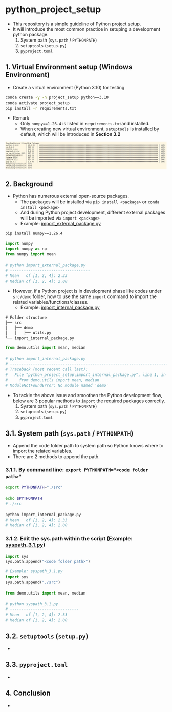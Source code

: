 

# python_project_setup

- This repository is a simple guideline of Python project setup.
- It will introduce the most common practice in setuping a development python package.
  1. System path (`sys.path` / `PYTHONPATH`)
  2. `setuptools` (`setup.py`)
  3. `pyproject.toml`

## 1. Virtual Environment setup (Windows Environment)
- Create a virtual environment (Python 3.10) for testing

```bash
conda create -y -n project_setup python==3.10
conda activate project_setup
pip install -r requirements.txt
```

- Remark
  - Only `numpy==1.26.4` is listed in `requirements.txt`and installed.
  - When creating new virtual environment, `setuptools` is installed by default, which will be introduced in **Section 3.2**

![image](meta/create_virtual_env.jpg)

## 2. Background
- Python has numerous external open-source packages. 
  - The packages will be installed via `pip install <package>` or `conda install <package>`
  - And during Python project development, different external packages will be imported via `import <package>`
  - Example: [import_external_package.py](import_external_package.py)

```bash
pip install numpy==1.26.4
```

```python
import numpy
import numpy as np
from numpy import mean

# python import_external_package.py
# -----------------------------------
# Mean   of [1, 2, 4]: 2.33
# Median of [1, 2, 4]: 2.00
```

- However, if a Python project is in development phase like codes under `src/demo` folder, how to use the same `import` command to import the related variables/functions/classes.
  - Example: [import_internal_package.py](import_internal_package.py)

```
# Folder structure
├── src
│   ├── demo
│   │   ├── utils.py
└── import_internal_package.py
```

```python
from demo.utils import mean, median

# python import_internal_package.py
# ---------------------------------------------------------------------------------
# Traceback (most recent call last):
#   File "python_project_setup\import_internal_package.py", line 1, in <module>    
#     from demo.utils import mean, median
# ModuleNotFoundError: No module named 'demo'
```

- To tackle the above issue and smoothen the Python development flow, below are 3 popular methods to `import` the required packages correctly.
  1. System path (`sys.path` / `PYTHONPATH`)
  2. `setuptools` (`setup.py`)
  3. `pyproject.toml`

## 3.1. System path (`sys.path` / `PYTHONPATH`)
- Append the code folder path to system path so Python knows where to import the related variables.
- There are 2 methods to append the path.

### 3.1.1. By command line: `export PYTHONPATH="<code folder path>"`

```bash
export PYTHONPATH="./src"

echo $PYTHONPATH
# ./src

python import_internal_package.py
# Mean   of [1, 2, 4]: 2.33
# Median of [1, 2, 4]: 2.00
```

### 3.1.2. Edit the sys.path within the script (Example: [syspath_3.1.py](syspath_3.1.py))

```python
import sys
sys.path.append("<code folder path>")
```

```python
# Example: syspath_3.1.py
import sys
sys.path.append("./src")

from demo.utils import mean, median

# python syspath_3.1.py
# ------------------------------
# Mean   of [1, 2, 4]: 2.33
# Median of [1, 2, 4]: 2.00
```

## 3.2. `setuptools` (`setup.py`)
- 

## 3.3. `pyproject.toml`
-

## 4. Conclusion
- 
